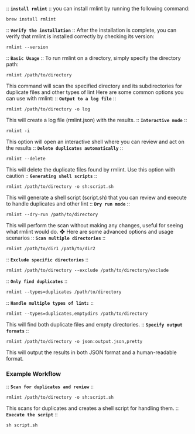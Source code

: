 :: __`install rmlint`__ ::
you can install rmlint by running the following command:
```plaintext
brew install rmlint
```
:: __`Verify the installation`__ ::
After the installation is complete, you can verify that rmlint is installed correctly by checking its version:
```plaintext
rmlint --version
```
:: __`Basic Usage`__ ::
To run rmlint on a directory, simply specify the directory path: 
```plaintext
rmlint /path/to/directory
```
This command will scan the specified directory and its subdirectories for duplicate files and other types of lint
Here are some common options you can use with rmlint:
:: __`Output to a log file`__ ::
```plaintext
rmlint /path/to/directory -o log
```
This will create a log file (rmlint.json) with the results.
:: __`Interactive mode`__ ::
```plaintext
rmlint -i
```
This option will open an interactive shell where you can review and act on the results
:: __`Delete duplicates automatically`__ ::
```plaintext
rmlint --delete
```
This will delete the duplicate files found by rmlint. Use this option with caution
:: __`Generating shell scripts`__ ::
```plaintext
rmlint /path/to/directory -o sh:script.sh
```
This will generate a shell script (script.sh) that you can review and execute to handle duplicates and other lint
:: __`Dry run mode`__ ::
```plaintext
rmlint --dry-run /path/to/directory
```
This will perform the scan without making any changes, useful for seeing what rmlint would do.
❖ Here are some advanced options and usage scenarios
:: __`Scan multiple directories`__ ::
```plaintext
rmlint /path/to/dir1 /path/to/dir2
```
:: __`Exclude specific directories`__ ::
```plaintext
rmlint /path/to/directory --exclude /path/to/directory/exclude
```
:: __`Only find duplicates`__ ::
```plaintext
rmlint --types=duplicates /path/to/directory
```
:: __`Handle multiple types of lint:`__ ::
```plaintext
rmlint --types=duplicates,emptydirs /path/to/directory
```
This will find both duplicate files and empty directories.
:: __`Specify output formats`__ ::
```plaintext
rmlint /path/to/directory -o json:output.json,pretty
```
This will output the results in both JSON format and a human-readable format.
### Example Workflow
:: __`Scan for duplicates and review`__ ::
```plaintext
rmlint /path/to/directory -o sh:script.sh
```
This scans for duplicates and creates a shell script for handling them.
:: __`Execute the script`__ ::
```plaintext
sh script.sh
```













